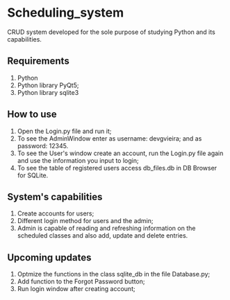 # Scheduling_system
CRUD system developed for the sole purpose of studying Python and its capabilities.

## Requirements
1. Python
2. Python library PyQt5;
3. Python library sqlite3

## How to use

1. Open the Login.py file and run it;
2. To see the AdminWindow enter as username: devgvieira; and as password: 12345.
3. To see the User's window create an account, run the Login.py file again and use the information you input to login;
4. To see the table of registered users access db_files.db in DB Browser for SQLite.

## System's capabilities

1. Create accounts for users;
2. Different login method for users and the admin;
3. Admin is capable of reading and refreshing information on the scheduled classes and also add, update and delete entries.

## Upcoming updates

1. Optmize the functions in the class sqlite_db in the file Database.py;
2. Add function to the Forgot Password button;
3. Run login window after creating account;
